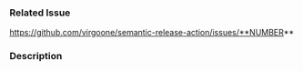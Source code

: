 ### Related Issue

<!-- Please link to the github issue here. -->

https://github.com/virgoone/semantic-release-action/issues/**NUMBER**

### Description

<!-- Brief description of the code changes. Add supporting screenshots & videos where applicable. -->

